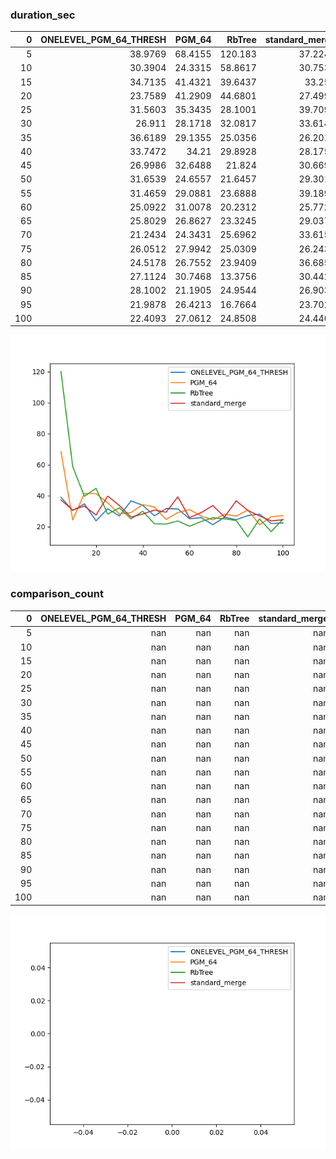 ### duration_sec

|   0 |   ONELEVEL_PGM_64_THRESH |   PGM_64 |   RbTree |   standard_merge |
|----:|-------------------------:|---------:|---------:|-----------------:|
|   5 |                  38.9769 |  68.4155 | 120.183  |          37.2246 |
|  10 |                  30.3904 |  24.3315 |  58.8617 |          30.7539 |
|  15 |                  34.7135 |  41.4321 |  39.6437 |          33.254  |
|  20 |                  23.7589 |  41.2909 |  44.6801 |          27.4998 |
|  25 |                  31.5603 |  35.3435 |  28.1001 |          39.7095 |
|  30 |                  26.911  |  28.1718 |  32.0817 |          33.6148 |
|  35 |                  36.6189 |  29.1355 |  25.0356 |          26.2019 |
|  40 |                  33.7472 |  34.21   |  29.8928 |          28.1752 |
|  45 |                  26.9986 |  32.6488 |  21.824  |          30.6694 |
|  50 |                  31.6539 |  24.6557 |  21.6457 |          29.3015 |
|  55 |                  31.4659 |  29.0881 |  23.6888 |          39.1898 |
|  60 |                  25.0922 |  31.0078 |  20.2312 |          25.7726 |
|  65 |                  25.8029 |  26.8627 |  23.3245 |          29.0371 |
|  70 |                  21.2434 |  24.3431 |  25.6962 |          33.6156 |
|  75 |                  26.0512 |  27.9942 |  25.0309 |          26.2439 |
|  80 |                  24.5178 |  26.7552 |  23.9409 |          36.6858 |
|  85 |                  27.1124 |  30.7468 |  13.3756 |          30.4429 |
|  90 |                  28.1002 |  21.1905 |  24.9544 |          26.9037 |
|  95 |                  21.9878 |  26.4213 |  16.7664 |          23.7025 |
| 100 |                  22.4093 |  27.0612 |  24.8508 |          24.4409 |

![duration_sec.png](duration_sec.png)

### comparison_count

|   0 |   ONELEVEL_PGM_64_THRESH |   PGM_64 |   RbTree |   standard_merge |
|----:|-------------------------:|---------:|---------:|-----------------:|
|   5 |                      nan |      nan |      nan |              nan |
|  10 |                      nan |      nan |      nan |              nan |
|  15 |                      nan |      nan |      nan |              nan |
|  20 |                      nan |      nan |      nan |              nan |
|  25 |                      nan |      nan |      nan |              nan |
|  30 |                      nan |      nan |      nan |              nan |
|  35 |                      nan |      nan |      nan |              nan |
|  40 |                      nan |      nan |      nan |              nan |
|  45 |                      nan |      nan |      nan |              nan |
|  50 |                      nan |      nan |      nan |              nan |
|  55 |                      nan |      nan |      nan |              nan |
|  60 |                      nan |      nan |      nan |              nan |
|  65 |                      nan |      nan |      nan |              nan |
|  70 |                      nan |      nan |      nan |              nan |
|  75 |                      nan |      nan |      nan |              nan |
|  80 |                      nan |      nan |      nan |              nan |
|  85 |                      nan |      nan |      nan |              nan |
|  90 |                      nan |      nan |      nan |              nan |
|  95 |                      nan |      nan |      nan |              nan |
| 100 |                      nan |      nan |      nan |              nan |

![comparison_count.png](comparison_count.png)

